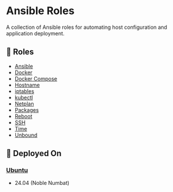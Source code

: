 # Ansible Roles

A collection of Ansible roles for automating host configuration and application deployment.

## 📜 Roles

- [Ansible](ansible/README.md)
- [Docker](docker/README.md)
- [Docker Compose](docker_compose/README.md)
- [Hostname](hostname/README.md)
- [iptables](iptables/README.md)
- [kubectl](kubectl/README.md)
- [Netplan](netplan/README.md)
- [Packages](packages/README.md)
- [Reboot](reboot/README.md)
- [SSH](ssh/README.md)
- [Time](time/README.md)
- [Unbound](unbound/README.md)

## 🚀 Deployed On

### [Ubuntu](https://ubuntu.com)

- 24.04 (Noble Numbat)
